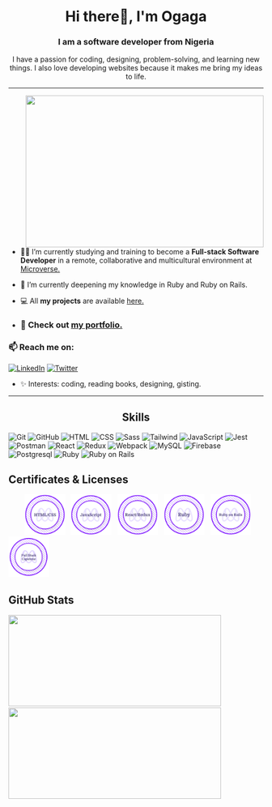 <h1 align="center"> Hi there👋, I'm Ogaga</h1>
<h3 align="center">I am a software developer from Nigeria</h3>

<p align="center">I have a passion for coding, designing, problem-solving, and learning new things. I also love developing websites because it makes me bring my ideas to life.</p>

---
<img align="right" width="470px" height="300px" src="https://media.giphy.com/media/Ah3zHH7hvsSB2/giphy.gif">

- 👩‍💻 I’m currently studying and training to become a **Full-stack Software Developer** in a remote, collaborative and multicultural environment at [Microverse.](https://github.com/microverseinc)

- 🌱 I’m currently deepening my knowledge in Ruby and Ruby on Rails.

- 💻 All **my projects** are available [here.](https://github.com/Ogaga01?tab=repositories)
- ### 🚀 Check out [my portfolio.](https://ogaga.me/)

### 📫 Reach me on:

[![LinkedIn](https://img.shields.io/badge/LinkedIn-%230077B5.svg?logo=linkedin&logoColor=white)](https://www.linkedin.com/in/ogaga-iyara-0339b0105/) [![Twitter](https://img.shields.io/badge/Twitter-%231DA1F2.svg?logo=Twitter&logoColor=white)](https://twitter.com/i_ogaga_n)

- ✨ Interests: coding, reading books, designing, gisting.

---

<h2 align="center">Skills</h2>
<p align="center">
  <div>
	<img height="50" src="https://user-images.githubusercontent.com/25181517/117364277-fc4eb280-aebd-11eb-8769-a3583c6a2037.png" alt="Git" title="Git" />
	<img height="50" src="https://user-images.githubusercontent.com/25181517/117364276-fc4eb280-aebd-11eb-92ba-8a6ef74b7313.png" alt="GitHub" title="GitHub" />
	<img height="50" src="https://user-images.githubusercontent.com/25181517/117447535-f00a3a00-af3d-11eb-89bf-45aaf56dbaf1.png" alt="HTML" title="HTML" />
	<img height="50" src="https://user-images.githubusercontent.com/25181517/117447663-0fa16280-af3e-11eb-8677-bcf8e4f8e298.png" alt="CSS" title="CSS" />
	<img height="50" src="https://github.com/get-icon/geticon/raw/master/icons/sass.svg" alt="Sass" title="Sass" />
	<img height="50" src="https://raw.githubusercontent.com/michaelkolesidis/tech-icons/3f4f5fbef9a8e5dae8dc9cab983472a9222993b9/icons/tailwindcss/tailwindcss-plain.svg" alt="Tailwind" title="Tailwind" />
	<img height="50" src="https://user-images.githubusercontent.com/25181517/117447155-6a868a00-af3d-11eb-9cfe-245df15c9f3f.png" alt="JavaScript" title="JavaScript" />
	<img height="50" src="https://github.com/get-icon/geticon/raw/master/icons/jest.svg" alt="Jest" title="Jest" />
	<img height="50" src="https://user-images.githubusercontent.com/25181517/121302453-01a67f00-c8fa-11eb-8c86-2ee00734c9a8.png" alt="Postman" title="Postman" />
	<img height="50" src="https://github.com/get-icon/geticon/raw/master/icons/react.svg" alt="React" title="React" />
	<img height="50" src="https://github.com/get-icon/geticon/raw/master/icons/redux.svg" alt="Redux" title="Redux" />
	<img height="50" src="https://github.com/get-icon/geticon/raw/master/icons/webpack.svg" alt="Webpack" title="Webpack" />
	<img height="50" src="https://github.com/get-icon/geticon/raw/master/icons/mysql.svg" alt="MySQL" title="MySQL" />
	<img height="50" src="https://github.com/get-icon/geticon/raw/master/icons/firebase.svg" alt="Firebase" title="Firebase" />
	<img height="50" src="https://github.com/get-icon/geticon/raw/master/icons/postgresql.svg" alt="Postgresql" title="Postgresql" />
	<img height="50" src="https://user-images.githubusercontent.com/25181517/192603745-7d34df9e-7756-4756-a539-6a61badf7a80.png" alt="Ruby" title="Ruby" />
	<img height="50" src="https://user-images.githubusercontent.com/25181517/192603748-3ac17112-3653-4257-80da-a57334b11411.png" alt="Ruby on Rails" title="Ruby on Rails" />
</div>
</p>
<h2 align="left">Certificates & Licenses</h2>
<p align="left">
  &nbsp; &nbsp; &nbsp; &nbsp; <a href="https://www.credential.net/ba59dc0e-d33d-48d2-a6ae-6b94736a9984#gs.2qlk0k" target="blank"><img src="./images/html-css-badge.png" width="80"></a> &nbsp; <a href="https://www.credential.net/8dc30957-8cc7-42c6-93df-43bc32535948#gs.2qll15" target="blank"><img src="./images/js-badge.png" width="80"></a> &nbsp; <a href="https://www.credential.net/7bc821c5-b53f-4769-8529-4c8f6eb45d99" target="blank"><img src="./images/react-badge.png" width="80"></a> &nbsp; <a href="https://www.credential.net/58a14aaf-67c7-42f7-9a62-e644d9cd4776#gs.2qlh91" target="blank"><img src="./images/ruby-badge.png" width="80"></a> &nbsp; <a href="https://www.credential.net/3e16ee2f-1975-4792-91dc-bb214aa46177#gs.2qof9v" target="blank"><img src="./images/ror-badge.png" width="80"></a> &nbsp; <a href="https://www.credential.net/6f15f7c4-8932-427e-936b-6095befaf6f5#gs.2qoe90" target="blank"><img src="./images/web-dev-badge.png" width="80"></a>
</p>

<h2 align ="left">GitHub Stats</h2>
<div>
  <img height="180" width="420" src="https://github-readme-stats-eight-theta.vercel.app/api?username=ogaga01&show_icons=true&theme=nightowl&count_private=true"/>
  <img height="180" width="420" src="https://github-readme-stats.vercel.app/api/top-langs/?username=ogaga01&show_icons=true&theme=nightowl&layout=compact"/>
</div>

<!--
**Ogaga01/Ogaga01** is a ✨ _special_ ✨ repository because its `README.md` (this file) appears on your GitHub profile.

Here are some ideas to get you started:

- 🔭 I’m currently working on ...
- 🌱 I’m currently learning ...
- 👯 I’m looking to collaborate on ...
- 🤔 I’m looking for help with ...
- 💬 Ask me about ...
- 📫 How to reach me: ...
- 😄 Pronouns: ...
- ⚡ Fun fact: ...
-->
